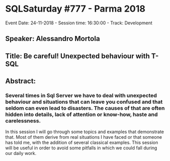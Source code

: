 # SQLSaturday #777 - Parma 2018
Event Date: 24-11-2018 - Session time: 16:30:00 - Track: Development
## Speaker: Alessandro Mortola
## Title: Be careful! Unexpected behaviour with T-SQL
## Abstract:
### Several times in Sql Server we have to deal with unexpected behaviour and situations that can leave you confused and that seldom can even lead to disasters. The causes of that are often hidden into details, lack of attention or know-how, haste and carelessness.
In this session I will go through some topics and examples that demonstrate that. Most of them derive from real situations I have faced or that someone has told me, with the addition of several classical examples.
This session will be useful in order to avoid some pitfalls in which we could fall during our daily work.
